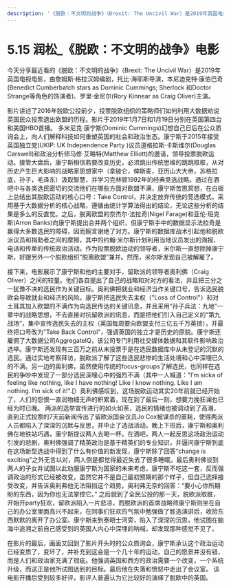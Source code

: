 ```yaml
---
description: '《脱欧：不文明的战争》（Brexit: The Uncivil War）是2019年英国电视电影'
---
```


# 5.15 润松\_《脱欧：不文明的战争》电影

今天分享最近看的《脱欧：不文明的战争》（Brexit: The Uncivil War）是2019年英国电视电影，由詹姆斯·格拉汉姆编剧，托比·海耶斯导演，本尼迪克特·康伯巴奇\(Benedict Cumberbatch stars as Dominic Cummings; Sherlock 和Doctor Strange等角色的饰演者\)、罗里·金尼尔\(Rory Kinnear as Craig Oliver\)主演。

影片讲述了2016年脱欧公投前夕，投票脱欧组织的策略师们如何利用大数据劝说英国民众投票退出欧盟的历程。影片于2019年1月7日和1月19日分别在英国第四台和美国HBO首播。 多米尼克·康宁斯\(Dominic Cummings\)幻想自己日后在公众质询会上，向人们解释科技如何重塑英国的社会和政治生态。康宁斯于2015年接受英国独立党\(UKIP: UK Independence Party \)议员道格拉斯·卡斯维尔\(Douglas Carswell\)和政治分析师马修·艾略特\(Matthew Elliott\)的邀请，领导投票脱欧运动。接管大盘后，康宁斯相信若要改变历史，必须跳出传统思维的跳跳框框，从对历史产生巨大影响的战略家思想家中（拿破仑，俾斯麦，亚历山大大帝，苏格拉底，孙子，毛泽东）汲取智慧，并学习克林顿1992年的经典竞选战略。通过在酒吧中与各类选民密切的交流他们在哪些方面对欧盟不满，康宁斯苦思冥想，在白板上总结出其脱欧运动的核心口号：Take Control，并决定放弃传统的竞选模式，采用基于大数据分析的核心战略，遵循由统计学算法得出的结论，无论这些分析的结果是多么的反直觉。之后，脱离欧盟的奈杰尔·法拉奇\(Nigel Farage\)和亚伦·班克斯\(Arron Banks\)向康宁斯提出合并两个组织，但康宁斯手中的数据显示法拉奇是赢得大多数选民的障碍，因而婉言谢绝了对方。康宁斯的数据库战术引起他和脱欧派议员和捐助者之间的摩擦，其中的约翰·米尔斯计划利用当地议员发出的海报、电话和传单的传统政治活动。作为投票脱欧运动的领导者，米尔斯一直想除掉康宁斯，好跟另外一个脱欧组织”脱离欧盟”兼并。然而，米尔斯发现自己被解雇了。  
  
  
接下来，电影展示了康宁斯和他的主要对手，留欧派的领导者奥利佛（Craig Oliver）之间的较量。他们各自提出了自己的战略和对对方的看法，并且把三分之一犹豫不决的选民作为关键目标。奥利佛把就业和经济当作关键口号，告诉选民脱欧会导致就业和经济的风险。康宁斯把选民失去主权（"Loss of Control"）和对土耳其加入欧盟的不满作为向选民传达的关键讯息，并且采用“孙子兵法：九地”一章中的战略思想，不去直接对抗留欧派的讯息，而是把他们引入自己定义的“第九战场”，集中宣传选民失去的主权（英国每周要向欧盟支付三亿五千万英镑），并最终把口号改为"Take Back Control"，强调英国的独立才是历史的原貌。康宁斯还雇佣了大数据公司AggregateIQ，该公司专门利用社交媒体数据和其软件影响政治选举。康宁斯还发现有三百万之前从未投票于是在选民数据库中从未登记的沉默的选民。通过实地考察拜访，脱欧派了解了这些选民悲惨的生活处境和心中深埋已久的不满。另一边的奥利佛，虽然使用传统的focus-groups了解选民，也同样在选民的争吵中发现了一部分选民深埋心中的强烈不满（其中一人喊道："I’m sicka of feeling like nothing, like I have nothing! Like I know nothing. Like I am nothing. I’m sick of it!".\[）奥利佛感叹到，这场脱欧运动其实20年前就已经开始了，人们的怨恨一直润物细无声的积累着，现在到了最后一刻，想要力挽狂澜也已经为时已晚。 两派的选举宣传进行的如火如荼，选民的情绪也被调动到了高潮，直到正式投票的7天前新闻传出了留欧派国会议员Jo Cox被谋杀的噩耗，使得两派人员都陷入了深深的沉默与反思，并中止了选战活动。晚上下班后，康宁斯和奥利佛在地铁站巧遇，康宁斯提议两人去喝一杯。在酒吧，两人一起反思这场政治运动引发的悲剧，奥利佛强调了精英政治是基于精英们的专业知识，并逼问康宁斯到底在这场新型选战中得到了什么有价值的新发现，康宁斯除了回答“change is exciting”之外无言以对，两人倒是都觉得最近失去了很多睡眠。最后奥利佛谈到两人的子女并试图以此劝服康宁斯为国家的未来考虑，康宁斯不吃这一套，反而强调政治的形式已经被改变，虽然它并不是自己最初预期的那个样子，但自己选择接受改变，并告诉奥利弗他无法阻挡这个趋势。奥利弗无奈的回答：“要小心你所期盼的东西，因为你也无法掌控它。” 之后就到了全民公投的那一天，脱欧派取胜，开始开party狂欢，留欧派陷入一片悲凉，而脱欧派的首席战略师康宁斯则坐在自己的办公室里面高兴不起来，在同事们狂欢的气氛中勉强做了胜选演讲后，收拾东西默默的离开了办公室。康宁斯来到泰晤士河旁，陷入了深深的沉思，他试图在脑海中追溯之前自己感受到的英国人内心中深埋的呐喊，却发现那种感觉不见了。  
  
  
 在影片的最后，画面又回到了影片开头时的公众质询会，康宁斯承认这个政治运动已经变质了，变坏了，并补充到这会是一个几十年的运动，自己的愿景并没有错，而是人们和政治家充满了瑕疵。他强调英国和西方的政治需要一个改变，一个系统升级，而这正是他所试图达到的目标。最后他在失落和愤怒中走出了会议室。 该电影开播后受到较多好评，影评人普遍认为它比较好的演绎了脱欧中的英国。

